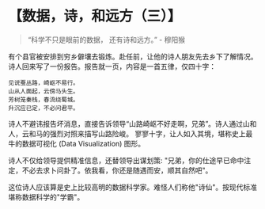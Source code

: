 # 【数据，诗，和远方（三）】

> “科学不只是眼前的数据， 还有诗和远方。” - 穆阳猴

有个县官被安排到穷乡僻壤去锻炼。赴任前，让他的诗人朋友先去乡下了解情况。诗人回来写了一份报告。报告就一页，内容是一首五律，仅四十字：
~~~
见说蚕丛路，崎岖不易行。
山从人面起，云傍马头生。
芳树笼秦栈，春流绕蜀城。
升沉应已定，不必问君平。
~~~

诗人不避讳报告坏消息，直接告诉领导“山路崎岖不好走啊，兄弟”。诗人通过山和人，云和马的强烈对照来描写山路险峻。
寥寥十字，让人如入其境，堪称史上最牛的数据可视化 (Data Visualization) 图形。

诗人不仅给领导提供精准信息，还替领导出谋划策: "兄弟，你的仕途早已命中注定，不必去求卜问卦了。依我看，你还是随遇而安，顺其自然吧"。

这位诗人应该算是史上比较高明的数据科学家。难怪人们称他"诗仙"。按现代标准堪称数据科学的"学霸"。
 
